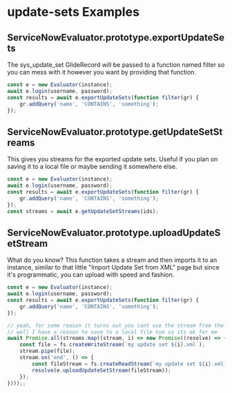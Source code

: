 # update-sets Examples

## ServiceNowEvaluator.prototype.exportUpdateSets

The sys_update_set GlideRecord will be passed to a function named filter so you
can mess with it however you want by providing that function.

```js
const e = new Evaluator(instance);
await e.login(username, password);
const results = await e.exportUpdateSets(function filter(gr) {
    gr.addQuery('name', 'CONTAINS', 'something');
});
```

## ServiceNowEvaluator.prototype.getUpdateSetStreams

This gives you streams for the exported update sets. Useful if you plan on saving
it to a local file or maybe sending it somewhere else.

```js
const e = new Evaluator(instance);
await e.login(username, password);
const results = await e.exportUpdateSets(function filter(gr) {
    gr.addQuery('name', 'CONTAINS', 'something');
});
const streams = await e.getUpdateSetStreams(ids);
```

## ServiceNowEvaluator.prototype.uploadUpdateSetStream

What do you know? This function takes a stream and then imports it to an instance,
similar to that little "Import Update Set from XML" page but since it's programmatic,
you can upload with speed and fashion.

```js
const e = new Evaluator(instance);
await e.login(username, password);
const results = await e.exportUpdateSets(function filter(gr) {
    gr.addQuery('name', 'CONTAINS', 'something');
});

// yeah, for some reason it turns out you cant use the stream from the previous method...
// well I have a reason to save to a local file too so its ok for me
await Promise.all(streams.map((stream, i) => new Promise((resolve) => {
    const file = fs.createWriteStream(`my update set ${i}.xml`);
    stream.pipe(file);
    stream.on('end', () => {
        const fileStream = fs.createReadStream(`my update set ${i}.xml`);
        resolve(e.uploadUpdateSetStream(fileStream));
    });
})));;
```
